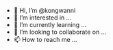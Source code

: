 - 👋 Hi, I’m @kongwanni
- 👀 I’m interested in ...
- 🌱 I’m currently learning ...
- 💞️ I’m looking to collaborate on ...
- 📫 How to reach me ...

<!---
kongwanni/kongwanni is a ✨ special ✨ repository because its `README.md` (this file) appears on your GitHub profile.
You can click the Preview link to take a look at your changes.
--->
